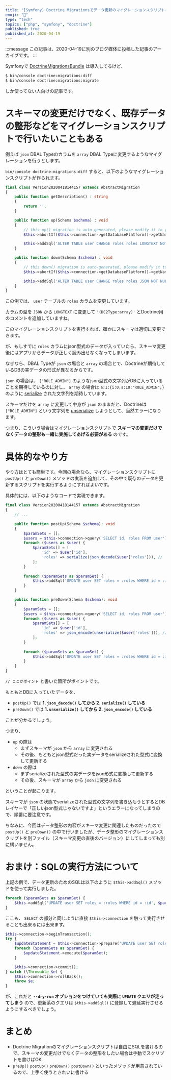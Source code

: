 ```yaml
---
title: "[Symfony] Doctrine Migrationsでデータ更新のマイグレーションスクリプトを書く"
emoji: "🎻"
type: "tech"
topics: ["php", "symfony", "doctrine"]
published: true
published_at: 2020-04-19
---
```


:::message
この記事は、2020-04-19に別のブログ媒体に投稿した記事のアーカイブです。
:::

Symfonyで [DoctrineMigrationsBundle](https://github.com/doctrine/DoctrineMigrationsBundle) は導入してるけど、

```bash
$ bin/console doctrine:migrations:diff
$ bin/console doctrine:migrations:migrate
```

しか使ってない人向けの記事です。

# スキーマの変更だけでなく、既存データの整形などをマイグレーションスクリプトで行いたいこともある

例えば `json` DBAL Typeのカラムを `array` DBAL Typeに変更するようなマイグレーションを行うとします。

`bin/console doctrine:migrations:diff` すると、以下のようなマイグレーションスクリプトが作られます。

```php
final class Version20200418144157 extends AbstractMigration
{
    public function getDescription() : string
    {
        return '';
    }

    public function up(Schema $schema) : void
    {
        // this up() migration is auto-generated, please modify it to your needs
        $this->abortIf($this->connection->getDatabasePlatform()->getName() !== 'mysql', 'Migration can only be executed safely on \'mysql\'.');

        $this->addSql('ALTER TABLE user CHANGE roles roles LONGTEXT NOT NULL COMMENT \'(DC2Type:array)\'');
    }

    public function down(Schema $schema) : void
    {
        // this down() migration is auto-generated, please modify it to your needs
        $this->abortIf($this->connection->getDatabasePlatform()->getName() !== 'mysql', 'Migration can only be executed safely on \'mysql\'.');

        $this->addSql('ALTER TABLE user CHANGE roles roles JSON NOT NULL');
    }
}
```

この例では、 `user` テーブルの `roles` カラムを変更しています。

カラムの型を `JSON` から `LONGTEXT` に変更して `'(DC2Type:array)'` とDoctrine用のコメントを追加していますね。

このマイグレーションスクリプトを実行すれば、確かにスキーマは適切に変更できます。

が、もしすでに `roles` カラムにjson型式のデータが入っていたら、スキーマ変更後にはアプリからデータが正しく読み出せなくなってしまいます。

なぜなら、DBAL Typeが `json` の場合と `array` の場合とで、Doctrineが期待しているDBの実データの形式が異なるからです。

`json` の場合は、 `["ROLE_ADMIN"]` のようなjson型式の文字列がDBに入っていることを期待しているのに対し、 `array` の場合は `a:1:{i:0;s:10:"ROLE_ADMIN";}` のように [serialize](https://www.php.net/manual/ja/function.serialize.php) された文字列を期待しています。

スキーマだけを `array` に変更して中身が `json` のままだと、Doctrineは `["ROLE_ADMIN"]` という文字列を [unserialize](https://www.php.net/manual/ja/function.unserialize.php) しようとして、当然エラーになります。

つまり、こういう場合はマイグレーションスクリプトで **スキーマの変更だけでなくデータの整形も一緒に実施してあげる必要がある** のです。

# 具体的なやり方

やり方はとても簡単です。今回の場合なら、マイグレーションスクリプトに `postUp()` と `preDown()` メソッドの実装を追加して、その中で既存のデータを更新するスクリプトを実行するようにすればよいです。

具体的には、以下のようなコードで実現できます。

```php
final class Version20200418144157 extends AbstractMigration
{
    // ...

    public function postUp(Schema $schema): void
    {
        $paramSets = [];
        $users = $this->connection->query('SELECT id, roles FROM user')->fetchAll();
        foreach ($users as $user) {
            $paramSets[] = [
                'id' => $user['id'],
                'roles' => serialize(json_decode($user['roles'])), // ここがポイント
            ];
        }
        
        foreach ($paramSets as $paramSet) {
            $this->addSql('UPDATE user SET roles = :roles WHERE id = :id', $paramSet);
        }
    }

    public function preDown(Schema $schema): void
    {
        $paramSets = [];
        $users = $this->connection->query('SELECT id, roles FROM user')->fetchAll();
        foreach ($users as $user) {
            $paramSets[] = [
                'id' => $user['id'],
                'roles' => json_encode(unserialize($user['roles'])), // ここがポイント
            ];
        }
        
        foreach ($paramSets as $paramSet) {
            $this->addSql('UPDATE user SET roles = :roles WHERE id = :id', $paramSet);
        }
    }
}
```

`// ここがポイント` と書いた箇所がポイントです。

もともとDBに入っていたデータを、

* `postUp()` では **1. `json_decode()` してから 2. `serialize()` している**
* `preDown()` では **1. `unserialize()` してから 2. `json_encode()` している**

ことが分かるでしょう。

つまり、

* `up` の際は
    * まずスキーマが `json` から `array` に変更される
    * その後、もともとjson型式だった実データをserializeされた型式に変換して更新する
* `down` の際は
    * まずserializeされた型式の実データをjson形式に変換して更新する
    * その後、スキーマが `array` から `json` に変更される

ということが起こります。

スキーマが `json` の状態でserializeされた型式の文字列を書き込もうとするとDBレイヤーで「正しいjson型式じゃないですよ」というエラーになってしまうので、順番に要注意です。

ちなみに、今回はデータ整形の内容がスキーマ変更に関連したものだったので `postUp()` と `preDown()` の中で行いましたが、データ整形のマイグレーションスクリプトを別ファイル（スキーマ変更の直後のバージョン）にしてしまっても別に構いません。

# おまけ：SQLの実行方法について

上記の例で、データ更新のためのSQLは以下のように `$this->addSql()` メソッドを使って実行しました。

```php
foreach ($paramSets as $paramSet) {
    $this->addSql('UPDATE user SET roles = :roles WHERE id = :id', $paramSet);
}
```

ここも、 `SELECT` の部分と同じように直接 `$this->connection` を触って実行させることも出来るには出来ます。

```php
$this->connection->beginTransaction();
try {
    $updateStatement = $this->connection->prepare('UPDATE user SET roles = :roles WHERE id = :id');
    foreach ($paramSets as $paramSet) {
        $updateStatement->execute($paramSet);
    }

    $this->connection->commit();
} catch (\Throwable $e) {
    $this->connection->rollBack();
    throw $e;
}
```

が、これだと **`--dry-run` オプションをつけていても実際に `UPDATE` クエリが走ってしまう** ので、更新系のクエリは `$this->addSql()` に登録して遅延実行させるようにするべきでしょう。

# まとめ

* Doctrine Migrationのマイグレーションスクリプトは自由にSQLを書けるので、スキーマの変更だけでなくデータの整形をしたい場合は手動でスクリプトを書けばOK
* `preUp()` `postUp()` `preDown()` `postDown()` といったメソッドが用意されているので、上手く使うときれいに書ける
